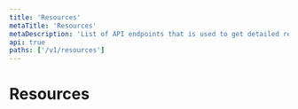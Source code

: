 ```yaml
---
title: 'Resources'
metaTitle: 'Resources'
metaDescription: 'List of API endpoints that is used to get detailed resources for different components'
api: true
paths: ['/v1/resources']
---
```


# Resources
